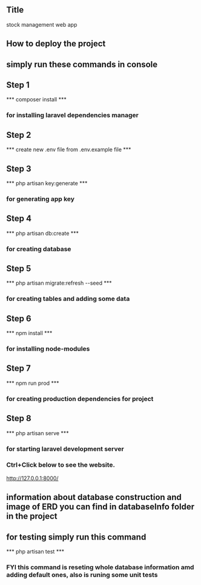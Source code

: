 ## Title
stock management web app

## How to deploy the project
## simply run these commands in console

## Step 1 
*** composer install *** 
### for installing laravel dependencies manager

## Step 2
*** create new .env file from .env.example file ***

## Step 3
*** php artisan key:generate *** 
### for generating app key

## Step 4
*** php artisan db:create ***
### for creating database

## Step 5
*** php artisan migrate:refresh --seed *** 
### for creating tables and adding some data

## Step 6
*** npm install *** 
### for installing node-modules

## Step 7
*** npm run prod ***
### for creating production dependencies for project

## Step 8
*** php artisan serve *** 
### for starting laravel development server

### Ctrl+Click below to see the website.
http://127.0.0.1:8000/

## information about database construction and image of ERD you can find in databaseInfo folder in the project

## for testing simply run this command
*** php artisan test ***
### FYI this command is reseting whole database information amd adding default ones, also is runing some unit tests
